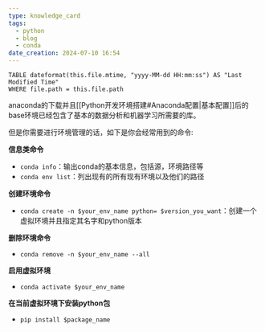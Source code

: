 ```yaml
---
type: knowledge_card
tags:
  - python
  - blog
  - conda
date_creation: 2024-07-10 16:54
---
```

```dataview
TABLE dateformat(this.file.mtime, "yyyy-MM-dd HH:mm:ss") AS "Last Modified Time"
WHERE file.path = this.file.path
```

anaconda的下载并且[[Python开发环境搭建#Anaconda配置|基本配置]]后的base环境已经包含了基本的数据分析和机器学习所需要的库。

但是你需要进行环境管理的话，如下是你会经常用到的命令:

**信息类命令**
- `conda info`：输出conda的基本信息，包括源，环境路径等
- `conda env list`：列出现有的所有现有环境以及他们的路径

**创建环境命令**
- `conda create -n $your_env_name python= $version_you_want`：创建一个虚拟环境并且指定其名字和python版本

**删除环境命令**
- `conda remove -n $your_env_name --all`

**启用虚拟环境**
- `conda activate $your_env_name`

**在当前虚拟环境下安装python包** 
- `pip install $package_name`